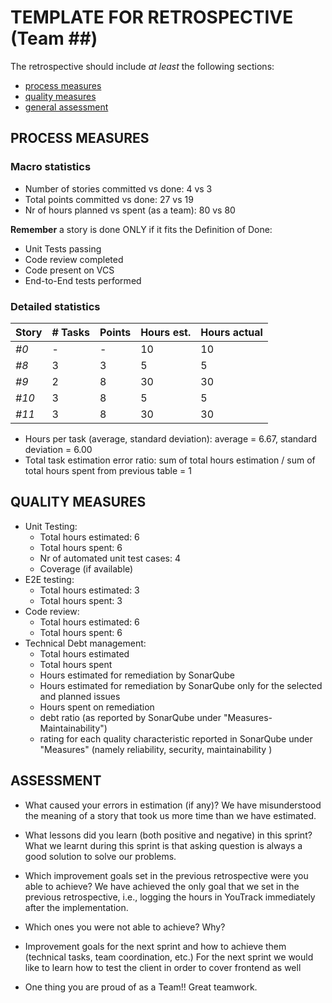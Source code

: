 # TEMPLATE FOR RETROSPECTIVE (Team ##)

The retrospective should include _at least_ the following
sections:

- [process measures](#process-measures)
- [quality measures](#quality-measures)
- [general assessment](#assessment)

## PROCESS MEASURES

### Macro statistics

- Number of stories committed vs done: 4 vs 3
- Total points committed vs done: 27 vs 19
- Nr of hours planned vs spent (as a team): 80 vs 80

**Remember** a story is done ONLY if it fits the Definition of Done:

- Unit Tests passing
- Code review completed
- Code present on VCS
- End-to-End tests performed

### Detailed statistics

| Story | # Tasks | Points | Hours est. | Hours actual |
| ----- | ------- | ------ | ---------- | ------------ |
| _#0_  | -       | -      | 10         | 10           |
| _#8_  | 3       | 3      | 5          | 5            |
| _#9_  | 2       | 8      | 30         | 30           |
| _#10_ | 3       | 8      | 5          | 5            |
| _#11_ | 3       | 8      | 30         | 30           |

- Hours per task (average, standard deviation): average = 6.67, standard deviation = 6.00
- Total task estimation error ratio: sum of total hours estimation / sum of total hours spent from previous table = 1

## QUALITY MEASURES

- Unit Testing:
  - Total hours estimated: 6
  - Total hours spent: 6
  - Nr of automated unit test cases: 4
  - Coverage (if available)
- E2E testing:
  - Total hours estimated: 3
  - Total hours spent: 3
- Code review:
  - Total hours estimated: 6
  - Total hours spent: 6
- Technical Debt management:
  - Total hours estimated
  - Total hours spent
  - Hours estimated for remediation by SonarQube
  - Hours estimated for remediation by SonarQube only for the selected and planned issues
  - Hours spent on remediation
  - debt ratio (as reported by SonarQube under "Measures-Maintainability")
  - rating for each quality characteristic reported in SonarQube under "Measures" (namely reliability, security, maintainability )

## ASSESSMENT

- What caused your errors in estimation (if any)?
  We have misunderstood the meaning of a story that took us more time than we have estimated.

- What lessons did you learn (both positive and negative) in this sprint?
  What we learnt during this sprint is that asking question is always a good solution to solve our problems.

- Which improvement goals set in the previous retrospective were you able to achieve?
  We have achieved the only goal that we set in the previous retrospective, i.e., logging the hours in YouTrack immediately after the implementation.
- Which ones you were not able to achieve? Why?

- Improvement goals for the next sprint and how to achieve them (technical tasks, team coordination, etc.)
  For the next sprint we would like to learn how to test the client in order to cover frontend as well

- One thing you are proud of as a Team!! Great teamwork.
